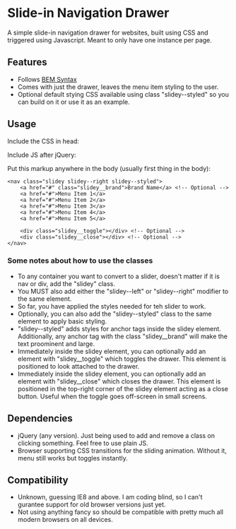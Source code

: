 # Slide-in Navigation Drawer

A simple slide-in navigation drawer for websites, built using CSS and triggered using Javascript. Meant to only have one instance per page.

## Features
- Follows [BEM Syntax](https://css-tricks.com/bem-101/)
- Comes with just the drawer, leaves the menu item styling to the user.
- Optional default stying CSS available using class "slidey--styled" so you can build on it or use it as an example.

## Usage

Include the CSS in head:
    <link rel="stylesheet" href="nav.css">

Include JS after jQuery:
    <!-- Include jQuery here -->
    <script src="nav.js"></script>

Put this markup anywhere in the body (usually first thing in the body):

    <nav class="slidey slidey--right slidey--styled">
        <a href="#" class="slidey__brand">Brand Name</a> <!-- Optional -->
        <a href="#">Menu Item 1</a>
        <a href="#">Menu Item 2</a>
        <a href="#">Menu Item 3</a>
        <a href="#">Menu Item 4</a>
        <a href="#">Menu Item 5</a>

        <div class="slidey__toggle"></div> <!-- Optional -->
        <div class="slidey__close"></div> <!-- Optional -->
    </nav>

### Some notes about how to use the classes

- To any container you want to convert to a slider, doesn't matter if it is nav or div, add the "slidey" class.
- You MUST also add either the "slidey--left" or "slidey--right" modifier to the same element.
- So far, you have applied the styles needed for teh slider to work.
- Optionally, you can also add the "slidey--styled" class to the same element to apply basic styling.
- "slidey--styled" adds styles for anchor tags inside the slidey element. Additionally, any anchor tag with the class "slidey__brand" will make the text proominent and large.
- Immediately inside the slidey element, you can optionally add an element with "slidey__toggle" which toggles the drawer. This element is positioned to look attached to the drawer.
- Immediately inside the slidey element, you can optionally add an element with "slidey__close" which closes the drawer. This element is positioned in the top-right corner of the slidey element acting as a close button. Useful when the toggle goes off-screen in small screens.

## Dependencies

- jQuery (any version). Just being used to add and remove a class on clicking something. Feel free to use plain JS.
- Browser supporting CSS transitions for the sliding animation. Without it, menu still works but toggles instantly.

## Compatibility

- Unknown, guessing IE8 and above. I am coding blind, so I can't gurantee support for old browser versions just yet.
- Not using anything fancy so should be compatible with pretty much all modern browsers on all devices.
